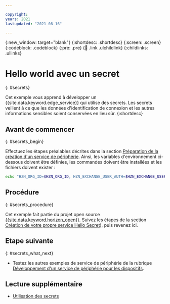 ```yaml
---

copyright:
years: 2021
lastupdated: "2021-08-16"

---
```


{:new_window: target="blank"}
{:shortdesc: .shortdesc}
{:screen: .screen}
{:codeblock: .codeblock}
{:pre: .pre}
{:child: .link .ulchildlink}
{:childlinks: .ullinks}

# Hello world avec un secret
{: #secrets}

Cet exemple vous apprend à développer un {{site.data.keyword.edge_service}} qui utilise des secrets. Les secrets veillent à ce que les données d'identification de connexion et les autres informations sensibles soient conservées en lieu sûr.
{:shortdesc}

## Avant de commencer
{: #secrets_begin}

Effectuez les étapes préalables décrites dans la section [Préparation de la création d'un service de périphérie](service_containers.md). Ainsi, les variables d'environnement ci-dessous doivent être définies, les commandes doivent être installées et les fichiers doivent exister :

```bash
echo "HZN_ORG_ID=$HZN_ORG_ID, HZN_EXCHANGE_USER_AUTH=$HZN_EXCHANGE_USER_AUTH, DOCKER_HUB_ID=$DOCKER_HUB_ID" which git jq make ls ~/.hzn/keys/service.private.key ~/.hzn/keys/service.public.pem cat /etc/default/horizon
```

## Procédure
{: #secrets_procedure}

Cet exemple fait partie du projet open source [{{site.data.keyword.horizon_open}}](https://github.com/open-horizon/). Suivez les étapes de la section [Création de votre propre service Hello Secret](https://github.com/open-horizon/examples/blob/master/edge/services/helloSecretWorld/CreateService.md)), puis revenez ici.

## Etape suivante
{: #secrets_what_next}

* Testez les autres exemples de service de périphérie de la rubrique [Développement d'un service de périphérie pour les dispositifs](developing.md).

## Lecture supplémentaire

* [Utilisation des secrets](../developing/secrets_details.md)
